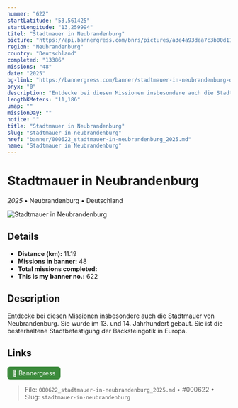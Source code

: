 ```yaml
---
nummer: "622"
startLatitude: "53,561425"
startLongitude: "13,259994"
titel: "Stadtmauer in Neubrandenburg"
picture: "https://api.bannergress.com/bnrs/pictures/a3e4a93dea7c3b00d11dfa7c64c2d3d2"
region: "Neubrandenburg"
country: "Deutschland"
completed: "13386"
missions: "48"
date: "2025"
bg-link: "https://bannergress.com/banner/stadtmauer-in-neubrandenburg-db62"
onyx: "0"
description: "Entdecke bei diesen Missionen insbesondere auch die Stadtmauer von Neubrandenburg. Sie wurde im 13. und 14. Jahrhundert gebaut. Sie ist die besterhaltene Stadtbefestigung der Backsteingotik in Europa."
lengthKMeters: "11,186"
umap: ""
missionDay: ""
notice: ""
title: "Stadtmauer in Neubrandenburg"
slug: "stadtmauer-in-neubrandenburg"
href: "banner/000622_stadtmauer-in-neubrandenburg_2025.md"
name: "Stadtmauer in Neubrandenburg"
---
```

# Stadtmauer in Neubrandenburg

*2025* • Neubrandenburg • Deutschland

![Stadtmauer in Neubrandenburg](https://api.bannergress.com/bnrs/pictures/a3e4a93dea7c3b00d11dfa7c64c2d3d2)



## Details
- **Distance (km):** 11.19
- **Missions in banner:** 48
- **Total missions completed:** 
- **This is my banner no.:** 622



## Description
Entdecke bei diesen Missionen insbesondere auch die Stadtmauer von Neubrandenburg. Sie wurde im 13. und 14. Jahrhundert gebaut. Sie ist die besterhaltene Stadtbefestigung der Backsteingotik in Europa.



## Links
<a href="https://bannergress.com/banner/stadtmauer-in-neubrandenburg-db62" target="_blank" style="display:inline-block;margin-right:8px;padding:6px 12px;background:#3c8b3c;color:#fff;text-decoration:none;border-radius:6px;">🔗 Bannergress</a>



> File: `000622_stadtmauer-in-neubrandenburg_2025.md` • #000622 • Slug: `stadtmauer-in-neubrandenburg`
